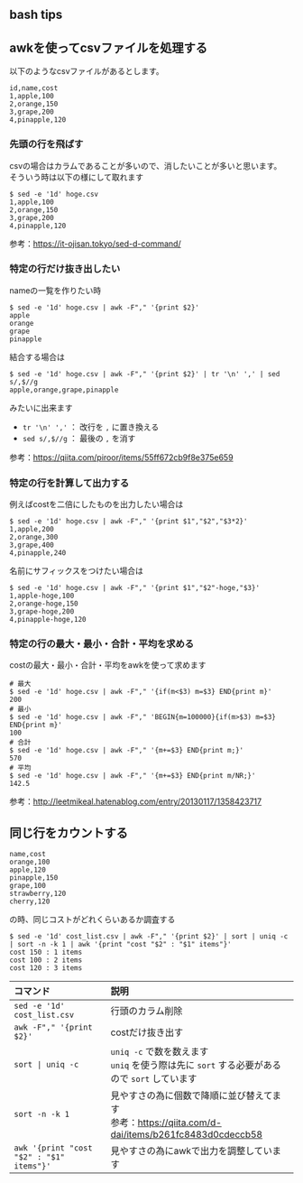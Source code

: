 bash tips
---

## awkを使ってcsvファイルを処理する

以下のようなcsvファイルがあるとします。

```csv:hoge.csv
id,name,cost
1,apple,100
2,orange,150
3,grape,200
4,pinapple,120
```

### 先頭の行を飛ばす

csvの場合はカラムであることが多いので、消したいことが多いと思います。  
そういう時は以下の様にして取れます

```console
$ sed -e '1d' hoge.csv
1,apple,100
2,orange,150
3,grape,200
4,pinapple,120
```

参考：https://it-ojisan.tokyo/sed-d-command/

### 特定の行だけ抜き出したい

nameの一覧を作りたい時

```console
$ sed -e '1d' hoge.csv | awk -F"," '{print $2}'
apple
orange
grape
pinapple
```

結合する場合は

```
$ sed -e '1d' hoge.csv | awk -F"," '{print $2}' | tr '\n' ',' | sed s/,$//g
apple,orange,grape,pinapple
```

みたいに出来ます

- `tr '\n' ','` ： 改行を `,` に置き換える
- `sed s/,$//g` ： 最後の `,` を消す

参考：https://qiita.com/piroor/items/55ff672cb9f8e375e659

### 特定の行を計算して出力する

例えばcostを二倍にしたものを出力したい場合は

```console
$ sed -e '1d' hoge.csv | awk -F"," '{print $1","$2","$3*2}'
1,apple,200
2,orange,300
3,grape,400
4,pinapple,240
```

名前にサフィックスをつけたい場合は

```console
$ sed -e '1d' hoge.csv | awk -F"," '{print $1","$2"-hoge,"$3}'
1,apple-hoge,100
2,orange-hoge,150
3,grape-hoge,200
4,pinapple-hoge,120
```

### 特定の行の最大・最小・合計・平均を求める

costの最大・最小・合計・平均をawkを使って求めます

```console
# 最大
$ sed -e '1d' hoge.csv | awk -F"," '{if(m<$3) m=$3} END{print m}'
200
# 最小
$ sed -e '1d' hoge.csv | awk -F"," 'BEGIN{m=100000}{if(m>$3) m=$3} END{print m}'
100
# 合計
$ sed -e '1d' hoge.csv | awk -F"," '{m+=$3} END{print m;}'
570
# 平均
$ sed -e '1d' hoge.csv | awk -F"," '{m+=$3} END{print m/NR;}'
142.5
```

参考：http://leetmikeal.hatenablog.com/entry/20130117/1358423717

## 同じ行をカウントする

```csv:cost_list.csv
name,cost
orange,100
apple,120
pinapple,150
grape,100
strawberry,120
cherry,120
```

の時、同じコストがどれくらいあるか調査する

```console
$ sed -e '1d' cost_list.csv | awk -F"," '{print $2}' | sort | uniq -c | sort -n -k 1 | awk '{print "cost "$2" : "$1" items"}'
cost 150 : 1 items
cost 100 : 2 items
cost 120 : 3 items
```

| コマンド | 説明 |
|:---|:---|
| `sed -e '1d' cost_list.csv` | 行頭のカラム削除 |
| `awk -F"," '{print $2}'` | costだけ抜き出す |
| `sort \| uniq -c` | `uniq -c` で数を数えます<br /> `uniq` を使う際は先に `sort` する必要があるので `sort` しています |
| `sort -n -k 1` | 見やすさの為に個数で降順に並び替えてます<br />参考：https://qiita.com/d-dai/items/b261fc8483d0cdeccb58 | 
| `awk '{print "cost "$2" : "$1" items"}'` | 見やすさの為にawkで出力を調整しています |


